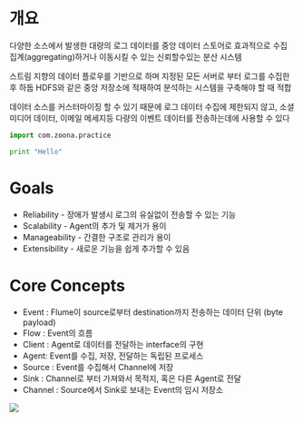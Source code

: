 # 개요

다양한 소스에서 발생한 대량의 로그 데이터를 중앙 데이터 스토어로 효과적으로 수집 집계\(aggregating\)하거나 이동시킬 수 있는 신뢰할수있는 분산 시스템

스트림 지향의 데이터 플로우를 기반으로 하며 지정된 모든 서버로 부터 로그를 수집한 후 하둡 HDFS와 같은 중앙 저장소에 적재하여 분석하는 시스템을 구축해야 할 때 적합

데이터 소스를 커스터마이징 할 수 있기 때문에 로그 데이터 수집에 제한되지 않고, 소셜미디어 데이터, 이메일 메세지등 다량의 이벤트 데이터를 전송하는데에 사용할 수 있다

```python
import com.zoona.practice

print "Hello"
```

# Goals

* Reliability - 장애가 발생시 로그의 유실없이 전송할 수 있는 기능
* Scalability - Agent의 추가 및 제거가 용이
* Manageability - 간결한 구조로 관리가 용이
* Extensibility - 새로운 기능을 쉽게 추가할 수 있음

# Core Concepts

* Event : Flume이 source로부터 destination까지 전송하는 데이터 단위 \(byte payload\)
* Flow : Event의 흐름
* Client : Agent로 데이터를 전달하는 interface의 구현
* Agent: Event를 수집, 저장, 전달하는 독립된 프로세스
* Source : Event를 수집해서 Channel에 저장
* Sink : Channel로 부터 가져와서 목적지, 혹은 다른 Agent로 전달
* Channel : Source에서 Sink로 보내는 Event의 임시 저장소

![](https://camo.githubusercontent.com/fc7c341952a08eeeaecac978559a79eda840b1a7/68747470733a2f2f666c756d652e6170616368652e6f72672f5f696d616765732f5573657247756964655f696d61676530302e706e67)

